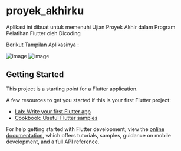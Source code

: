 # proyek_akhirku

Aplikasi ini dibuat untuk memenuhi Ujian Proyek Akhir dalam Program Pelatihan Flutter oleh Dicoding

Berikut Tampilan Aplikasinya :


![image](https://user-images.githubusercontent.com/98677425/192484769-bf77ac00-d17d-427a-8201-d58668785234.png)
![image](https://user-images.githubusercontent.com/98677425/192484932-879665c5-f273-4c5c-8c3f-fcc94e55aff6.png)


## Getting Started

This project is a starting point for a Flutter application.

A few resources to get you started if this is your first Flutter project:

- [Lab: Write your first Flutter app](https://docs.flutter.dev/get-started/codelab)
- [Cookbook: Useful Flutter samples](https://docs.flutter.dev/cookbook)

For help getting started with Flutter development, view the
[online documentation](https://docs.flutter.dev/), which offers tutorials,
samples, guidance on mobile development, and a full API reference.

